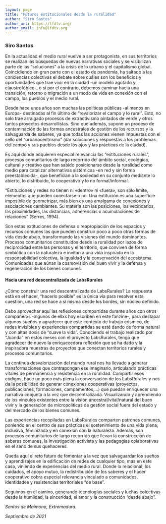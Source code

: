 ```yaml
---
layout: page
title: "Futuros extitucionales desde la ruralidad"
author: "Siro Santos"
author_url: https://lfdtv.org/
author_email: info@lfdtv.org
---
```


### Siro Santos 

[<i class="fas fa-home"></i>](https://lfdtv.org/) [<i class="far fa-envelope"></i>](mailto:info@lfdtv.org)

En la actualidad el medio rural vuelve a ser protagonista, en sus territorios se realizan las búsquedas de nuevas narrativas sociales y se visibilizan parte de las “soluciones” a la crisis de lo urbano y el capitalismo global. Coincidiendo en gran parte con el estado de pandemia, ha saltado a las conciencias colectivas el debate sobre cuáles son los beneficios y oportunidades que trae vivir en la ciudad -un modelo agotado y claustrofóbico-, o si por el contrario, debemos caminar hacia una transición, retorno o migración a un modo de vida en conexión con el campo, los pueblos y el medio rural.

Desde hace unos años son muchas las políticas públicas -al menos en Europa- destinadas al fin último de “revalorizar el campo y lo rural”. Esto, no solo trae arraigado procesos de extractivismo pintados de verde y otros tantos proyectos desarrollistas. Sino que además, supone un proceso de contaminación de las formas ancestrales de gestión de los recursos y la salvaguarda de saberes, ya que todas las acciones vienen impuestas con el sello del “urbanocentrismo” (dar soluciones y respuestas a los problemas del campo y sus pueblos desde los ojos y las prácticas de la ciudad).

Es aquí donde adquieren especial relevancia las “extituciones rurales”, procesos comunitarios de largo recorrido del ámbito social, ecológico, cultural y creativo que han sabido posicionarse desde la ruralidad como medio para catalizar alternativas sistémicas -en red y sin forma preestablecida-, que benefician a la sociedad en su conjunto mediante lo abierto, lo distribuido, lo cooperativo y lo no formal/informal.

“Extituciones y redes no tienen ni «dentro» ni «fuera», son sólo límite, elementos que pueden conectarse o no. Una extitución es una superficie imposible de geometrizar, más bien es una amalgama de conexiones y asociaciones cambiantes. Su materia son las posiciones, los vecindarios, las proximidades, las distancias, adherencias o acumulaciones de relaciones” (Serres, 1994).
 
Son estas extituciones de defensa o reapropiación de los espacios y recursos comunes las que pueden construir poco a poco otras formas de vida desde abajo, transformando las visiones del mundo dominantes. Procesos comunitarios constituidos desde la ruralidad por lazos de reciprocidad entre las personas y el territorio, que conviven de forma simbiótica con la naturaleza e invitan a una vida inspirada en la responsabilidad colectiva, la igualdad y la conservación del ecosistema. Comunidades que aúnan la cosmovisión del buen vivir y la defensa y regeneración de los bienes comunes.

#### Hacia una red descentralizada de LabsRurales

¿Cómo construir una red descentralizada de LabsRurales? La respuesta está en el hacer, “hacerlo posible” es la única vía para resolver esta cuestión, una red se hace a sí misma desde los bordes, sin núcleo definido.

Debo aprovechar aquí las reflexiones compartidas durante años con otrxs compañerxs -algunos de ellxs hoy escriben en este fanzine-, para destapar algunos sueños y agradecer que este contexto de trabajo cósmico, de redes invisibles y experiencias compartidas se esté dando de forma natural y con altas dosis de “suave la vida”. Conociendo el trabajo realizado por “Juanda” en estos meses con el proyecto LabsRurales, tengo que agradecer de nuevo la enriquecedora reflexión que se ha dado y la inspiradora muestras de proyectos que conectan territorios rurales y procesos comunitarios.

La continua desvalorización del mundo rural nos ha llevado a generar transformaciones que contrapongan ese imaginario, articulando prácticas vitales de permanencia y resistencia en la ruralidad. Compartir esos códigos, hace un poco más plena la conversación de los LabsRurales y nos da la posibilidad de generar conexiones cooperativas (proyectos, publicaciones, formaciones, campamentos,...) que puedan enriquecer una narrativa conjunta a la vez que descentralizada. Visualizando y aprendiendo de los vínculos existentes entre la visión ancestral/vital/natural del buen vivir y la generación de micropoliticas de gestión social fuera del estado y del mercado de los bienes comunes.

Las experiencias recopiladas en LabsRurales comparten patrones comunes, poniendo en el centro de sus prácticas el sostenimiento de una vida plena, inclusiva, feminizada y en conexión con la naturaleza. Además, son procesos comunitarios de largo recorrido que llevan la construcción de saberes comunes, la investigación activista y las pedagogías colaborativas en el seno de sus quehaceres.

Queda aquí el reto futuro de fomentar a la vez que salvaguardar los sueños y aprendizajes en la edificación de redes de cualquier tipo, más en este caso, viniendo de experiencias del medio rural. Donde lo relacional, los cuidados, el apoyo mutuo, la redistribución de los saberes y el hacer cooperativo cobra especial relevancia vinculado a comunidades, identidades y resistencias territoriales “de base”.

Seguimos en el camino, generando tecnologías sociales y luchas colectivas desde la humildad, la sinceridad, el amor y la construcción “desde abajo”.	


_Santos de Maimona, Extremadura._

_Septiembre de 2021_
